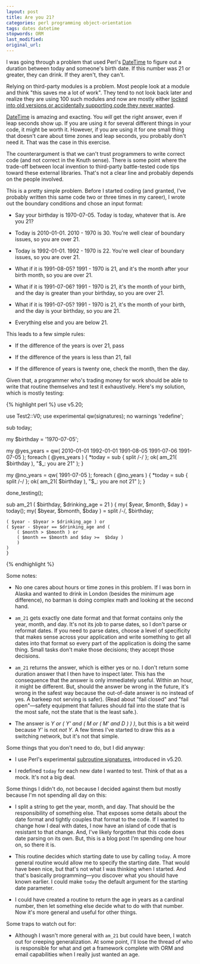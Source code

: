 ```yaml
---
layout: post
title: Are you 21?
categories: perl programming object-orientation
tags: dates datetime
stopwords: ORM
last_modified:
original_url:
---
```


I was going through a problem that used Perl's [DateTime](https://metacpan.org/pod/DateTime) to figure out a duration between today and someone's birth date. If this number was 21 or greater, they can drink. If they aren't, they can't.

<!--more-->

Relying on third-party modules is a problem. Most people look at a module and think "this saves me a lot of work". They tend to not look back later and realize they are using 100 such modules and now are mostly either [locked into old versions or accidentally supporting code they never wanted](/third-party-libraries-undermine-your-control/).

[DateTime](https://metacpan.org/pod/DateTime) is amazing and exacting. You *will* get the right answer, even if leap seconds show up. If you are using it for several different things in your code, it might be worth it. However, if you are using it for one small thing that doesn't care about time zones and leap seconds, you probably don't need it. That was the case in this exercise.

The counterargument is that we can't trust programmers to write correct code (and not correct in the Knuth sense). There is some point where the trade-off between local invention to third-party battle-tested code tips toward these external libraries. That's not a clear line and probably depends on the people involved.

This is a pretty simple problem. Before I started coding (and granted, I've probably written this same code two or three times in my career), I wrote out the boundary conditions and chose an input format:

* Say your birthday is 1970-07-05. Today is today, whatever that is. Are you 21?

* Today is 2010-01-01. 2010 - 1970 is 30. You're well clear of boundary issues, so you are over 21.

* Today is 1992-01-01. 1992 - 1970 is 22. You're well clear of boundary issues, so you are over 21.

* What if it is 1991-08-05? 1991 - 1970 is 21, and it's the month after your birth month, so you are over 21.

* What if it is 1991-07-06? 1991 - 1970 is 21, it's the month of your birth, and the day is greater than your birthday, so you are over 21.

* What if it is 1991-07-05? 1991 - 1970 is 21, it's the month of your birth, and the day is your birthday, so you are 21.

* Everything else and you are below 21.

This leads to a few simple rules:

* If the difference of the years is over 21, pass

* If the difference of the years is less than 21, fail

* If the difference of years is twenty one, check the month, then the day.

Given that, a programmer who's trading money for work should be able to write that routine themselves and test it exhaustively. Here's my solution, which is mostly testing:


{% highlight perl %}
use v5.20;

use Test2::V0;
use experimental qw(signatures);
no warnings 'redefine';

sub today;

my $birthday = '1970-07-05';

my @yes_years = qw(
    2010-01-01 1992-01-01 1991-08-05 1991-07-06 1991-07-05 );
foreach ( @yes_years ) {
    *today = sub { split /-/ };
    ok( am_21( $birthday ), "$_: you are 21" );
    }

my @no_years = qw( 1991-07-05 );
foreach ( @no_years ) {
    *today = sub { split /-/ };
    ok( am_21( $birthday ), "$_: you are not 21" );
    }

done_testing();


sub am_21 ( $birthday, $drinking_age = 21 ) {
    my( $year, $month, $day ) = today();
    my( $byear, $bmonth, $bday ) = split /-/, $birthday;

    ( $year - $byear > $drinking_age ) or
    ( $year - $byear == $drinking_age and (
        ( $month > $bmonth ) or
        ( $month == $bmonth and $day >=  $bday )
        )
    )
    }
{% endhighlight %}

Some notes:

* No one cares about hours or time zones in this problem. If I was born in Alaska and wanted to drink in London (besides the minimum age difference), no barman is doing complex math and looking at the second hand.

* `am_21` gets exactly one date format and that format contains only the year, month, and day. It's not its job to parse dates, so I don't parse or reformat dates. If you need to parse dates, choose a level of specificity that makes sense across your application and write something to get all dates into that format so every part of the application is doing the same thing. Small tasks don't make those decisions; they accept those decisions.

* `am_21` returns the answer, which is either yes or no. I don't return some duration answer that I then have to inspect later. This has the consequence that the answer is only immediately useful. Within an hour, it might be different. But, should the answer be wrong in the future, it's wrong in the safest way because the out-of-date answer is no instead of yes. A barkeep not serving is safer). (Read about "fail closed" and "fail open"—safety equipment that failures should fail into the state that is the most safe, not the state that is the least safe.).

* The answer is *Y or ( Y' and ( M or ( M' and D ) ) )*, but this is a bit weird because *Y'* is not *not Y*. A few times I've started to draw this as a switching network, but it's not that simple.

Some things that you don't need to do, but I did anyway:

* I use Perl's experimental [subroutine signatures](https://www.effectiveperlprogramming.com/2015/04/use-v5-20-subroutine-signatures/), introduced in v5.20.

* I redefined `today` for each new date I wanted to test. Think of that as a mock. It's not a big deal.

Some things I didn't do, not because I decided against them but mostly because I'm not spending all day on this:

* I split a string to get the year, month, and day. That should be the responsibility of something else. That exposes some details about the date format and tightly couples that format to the code. If I wanted to change how I deal with dates, I now have an island of code that is resistant to that change. And, I've likely forgotten that this code does date parsing on its own. But, this is a blog post I'm spending one hour on, so there it is.

* This routine decides which starting date to use by calling `today`. A more general routine would allow me to specify the starting date. That would have been nice, but that's not what I was thinking when I started. And that's basically programming—you discover what you should have known earlier. I could make `today` the default argument for the starting date parameter.

* I could have created a routine to return the age in years as a cardinal number, then let something else decide what to do with that number. Now it's more general and useful for other things.

Some traps to watch out for:

* Although I wasn't more general with `am_21` but could have been, I watch out for creeping generalization. At some point, I'll lose the thread of who is responsible for what and get a framework complete with ORM and email capabilities when I really just wanted an age.
